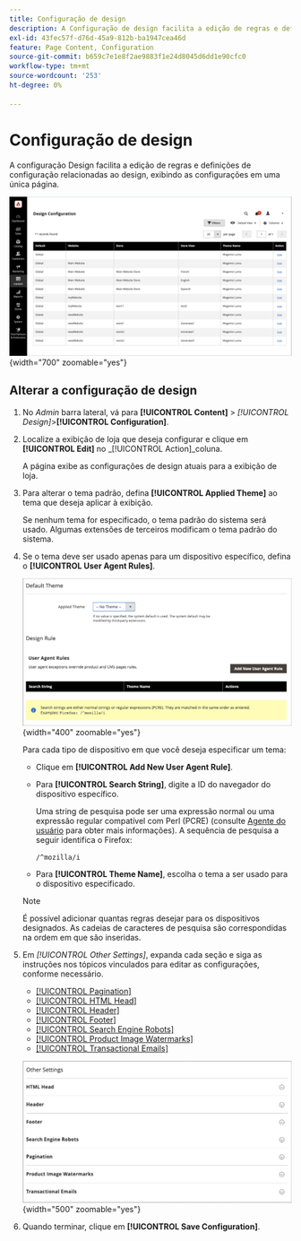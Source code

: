 ```yaml
---
title: Configuração de design
description: A Configuração de design facilita a edição de regras e definições de configuração relacionadas ao design, exibindo as configurações em uma única página.
exl-id: 43fec57f-d76d-45a9-812b-ba1947cea46d
feature: Page Content, Configuration
source-git-commit: b659c7e1e8f2ae9883f1e24d8045d6dd1e90cfc0
workflow-type: tm+mt
source-wordcount: '253'
ht-degree: 0%

---
```


# Configuração de design

A configuração Design facilita a edição de regras e definições de configuração relacionadas ao design, exibindo as configurações em uma única página.

![Página Configuração de design](./assets/configuration.png){width="700" zoomable="yes"}

## Alterar a configuração de design

1. No _Admin_ barra lateral, vá para **[!UICONTROL Content]** > _[!UICONTROL Design]_>**[!UICONTROL Configuration]**.

1. Localize a exibição de loja que deseja configurar e clique em **[!UICONTROL Edit]** no _[!UICONTROL Action]_coluna.

   A página exibe as configurações de design atuais para a exibição de loja.

1. Para alterar o tema padrão, defina **[!UICONTROL Applied Theme]** ao tema que deseja aplicar à exibição.

   Se nenhum tema for especificado, o tema padrão do sistema será usado. Algumas extensões de terceiros modificam o tema padrão do sistema.

1. Se o tema deve ser usado apenas para um dispositivo específico, defina o **[!UICONTROL User Agent Rules]**.

   ![Regras de usuário-agente](./assets/configuration-user-agent-rules.png){width="400" zoomable="yes"}

   Para cada tipo de dispositivo em que você deseja especificar um tema:

   - Clique em **[!UICONTROL Add New User Agent Rule]**.

   - Para **[!UICONTROL Search String]**, digite a ID do navegador do dispositivo específico.

     Uma string de pesquisa pode ser uma expressão normal ou uma expressão regular compatível com Perl (PCRE) (consulte [Agente do usuário](https://en.wikipedia.org/wiki/User_agent) para obter mais informações). A sequência de pesquisa a seguir identifica o Firefox:

         /^mozilla/i
     
   - Para **[!UICONTROL Theme Name]**, escolha o tema a ser usado para o dispositivo especificado.

   >[!NOTE]
   >
   >É possível adicionar quantas regras desejar para os dispositivos designados. As cadeias de caracteres de pesquisa são correspondidas na ordem em que são inseridas.

1. Em _[!UICONTROL Other Settings]_, expanda cada seção e siga as instruções nos tópicos vinculados para editar as configurações, conforme necessário.

   - [[!UICONTROL Pagination]](../catalog/navigation-product-listings.md#pagination-controls)
   - [[!UICONTROL HTML Head]](page-setup.md#html-head)
   - [[!UICONTROL Header]](page-setup.md#header)
   - [[!UICONTROL Footer]](page-setup.md#footer)
   - [[!UICONTROL Search Engine Robots]](../merchandising-promotions/seo-overview.md#search-engine-robots)
   - [[!UICONTROL Product Image Watermarks]](../catalog/product-image.md#watermarks)
   - [[!UICONTROL Transactional Emails]](../systems/email-templates.md#configure-email-templates)

   ![Outras configurações que afetarão o design](./assets/configuration-other-settings.png){width="500" zoomable="yes"}

1. Quando terminar, clique em **[!UICONTROL Save Configuration]**.
